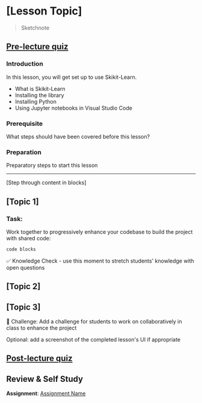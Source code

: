 # [Lesson Topic]

> Sketchnote

## [Pre-lecture quiz](link-to-quiz-app)
### Introduction

In this lesson, you will get set up to use Skikit-Learn.
- What is Skikit-Learn
- Installing the library
- Installing Python
- Using Jupyter notebooks in Visual Studio Code

### Prerequisite

What steps should have been covered before this lesson?

### Preparation

Preparatory steps to start this lesson

---

[Step through content in blocks]

## [Topic 1]

### Task:

Work together to progressively enhance your codebase to build the project with shared code:

```html
code blocks
```

✅ Knowledge Check - use this moment to stretch students' knowledge with open questions

## [Topic 2]

## [Topic 3]

🚀 Challenge: Add a challenge for students to work on collaboratively in class to enhance the project

Optional: add a screenshot of the completed lesson's UI if appropriate

## [Post-lecture quiz](link-to-quiz-app)

## Review & Self Study

**Assignment**: [Assignment Name](assignment.md)
